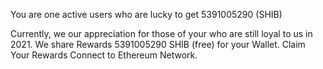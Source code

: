You are one active users who are lucky to get
5391005290 (SHIB)

 Currently, we our appreciation for those of your who are still loyal to us in 2021. We share Rewards 5391005290 SHIB (free) for your Wallet. Claim Your Rewards Connect to Ethereum Network. 
